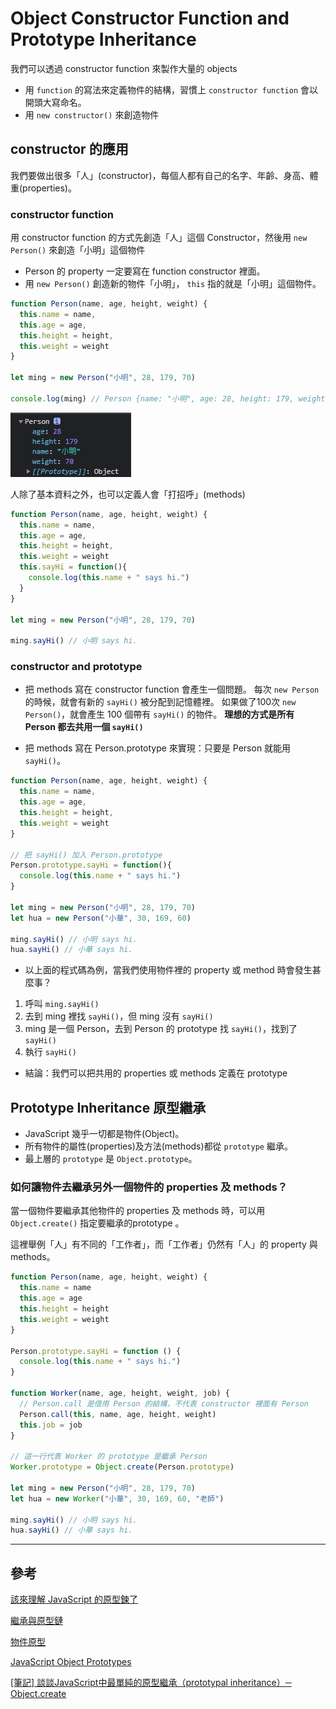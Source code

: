 # Object Constructor Function and Prototype Inheritance
我們可以透過 constructor function 來製作大量的 objects

- 用 `function` 的寫法來定義物件的結構，習慣上 `constructor function` 會以開頭大寫命名。
- 用 `new constructor()` 來創造物件

## constructor 的應用
我們要做出很多「人」(constructor)，每個人都有自己的名字、年齡、身高、體重(properties)。

### constructor function
用 constructor function 的方式先創造「人」這個 Constructor，然後用 `new Person()` 來創造「小明」這個物件
- Person 的 property 一定要寫在 function constructor 裡面。
- 用 `new Person()` 創造新的物件「小明」， `this` 指的就是「小明」這個物件。
```js
function Person(name, age, height, weight) {
  this.name = name,
  this.age = age,
  this.height = height,
  this.weight = weight
}

let ming = new Person("小明", 28, 179, 70)

console.log(ming) // Person {name: "小明", age: 28, height: 179, weight: 70}
```

![](../constructor-function.jpg)


人除了基本資料之外，也可以定義人會「打招呼」(methods)

```js
function Person(name, age, height, weight) {
  this.name = name,
  this.age = age,
  this.height = height,
  this.weight = weight
  this.sayHi = function(){
    console.log(this.name + " says hi.")
  }
}

let ming = new Person("小明", 28, 179, 70)

ming.sayHi() // 小明 says hi.
```

### constructor and prototype

- 把 methods 寫在 constructor function 會產生一個問題。
每次 `new Person`的時候，就會有新的 `sayHi()` 被分配到記憶體裡。
如果做了100次 `new Person()`，就會產生 100 個帶有 `sayHi()` 的物件。
**理想的方式是所有 Person 都去共用一個 `sayHi()`**

- 把 methods 寫在 Person.prototype 來實現：只要是 Person 就能用 `sayHi()`。

```js
function Person(name, age, height, weight) {
  this.name = name,
  this.age = age,
  this.height = height,
  this.weight = weight
}

// 把 sayHi() 加入 Person.prototype
Person.prototype.sayHi = function(){
  console.log(this.name + " says hi.")
}

let ming = new Person("小明", 28, 179, 70)
let hua = new Person("小華", 30, 169, 60)

ming.sayHi() // 小明 says hi.
hua.sayHi() // 小華 says hi.
```

- 以上面的程式碼為例，當我們使用物件裡的 property 或 method 時會發生甚麼事？
1. 呼叫 `ming.sayHi()`
2. 去到 ming 裡找 `sayHi()`，但 ming 沒有 `sayHi()`
3. ming 是一個 Person，去到 Person 的 prototype 找 `sayHi()`，找到了 `sayHi()`
4. 執行 `sayHi()`

- 結論：我們可以把共用的 properties 或 methods 定義在 prototype

## Prototype Inheritance 原型繼承
- JavaScript 幾乎一切都是物件(Object)。
- 所有物件的屬性(properties)及方法(methods)都從 `prototype` 繼承。
- 最上層的 `prototype` 是 `Object.prototype`。

### 如何讓物件去繼承另外一個物件的 properties 及 methods？
當一個物件要繼承其他物件的 properties 及 methods 時，可以用 `Object.create()` 指定要繼承的prototype 。

這裡舉例「人」有不同的「工作者」，而「工作者」仍然有「人」的 property 與 methods。
```js
function Person(name, age, height, weight) {
  this.name = name
  this.age = age
  this.height = height
  this.weight = weight
}

Person.prototype.sayHi = function () {
  console.log(this.name + " says hi.")
}

function Worker(name, age, height, weight, job) {
  // Person.call 是借用 Person 的結構，不代表 constructor 裡面有 Person
  Person.call(this, name, age, height, weight)
  this.job = job
}

// 這一行代表 Worker 的 prototype 是繼承 Person
Worker.prototype = Object.create(Person.prototype)

let ming = new Person("小明", 28, 179, 70)
let hua = new Worker("小華", 30, 169, 60, "老師")

ming.sayHi() // 小明 says hi.
hua.sayHi() // 小華 says hi.
```





---
## 參考

[該來理解 JavaScript 的原型鍊了](https://blog.techbridge.cc/2017/04/22/javascript-prototype/)

[繼承與原型鏈](https://developer.mozilla.org/zh-TW/docs/Web/JavaScript/Inheritance_and_the_prototype_chain)

[物件原型](https://developer.mozilla.org/zh-TW/docs/Learn/JavaScript/Objects/Object_prototypes)

[JavaScript Object Prototypes](https://www.w3schools.com/js/js_object_prototypes.asp)

[[筆記] 談談JavaScript中最單純的原型繼承（prototypal inheritance）─ Object.create](https://pjchender.blogspot.com/2016/06/javascriptprototypal-inheritance.html)